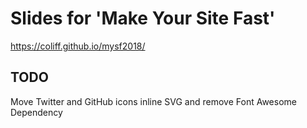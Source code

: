 # Slides for 'Make Your Site Fast'

https://coliff.github.io/mysf2018/


## TODO

Move Twitter and GitHub icons inline SVG and remove Font Awesome Dependency
